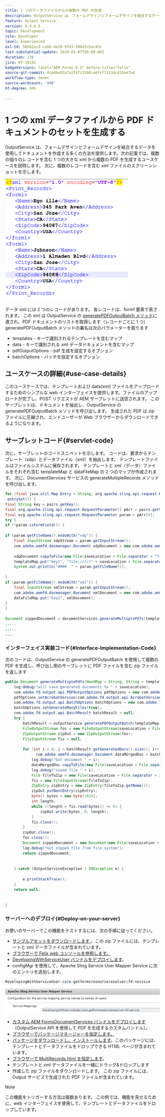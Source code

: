 ```yaml
---
title: 1 つのデータファイルからの複数の PDF の生成
description: OutputService は、フォームデザインとフォームデザインを結合するデータを使用してドキュメントを作成する多くの方法を提供します。複数の個々のレコードを含む 1 つの大きな xml から複数の PDF を生成する方法を説明します。
feature: Output Service
version: 6.4,6.5
topic: Development
role: Developer
level: Experienced
exl-id: 58582acd-cabb-4e28-9fd3-598d3cbac43c
last-substantial-update: 2020-01-07T00:00:00Z
duration: 138
jira: KT-16142
badgeVersions: label="AEM Forms 6.5" before-title="false"
source-git-commit: 8cadbe92a7a2f47c33b0ca0fcf7313dc418ae7a4
workflow-type: tm+mt
source-wordcount: '498'
ht-degree: 94%

---
```


# 1 つの xml データファイルから PDF ドキュメントのセットを生成する

OutputService は、フォームデザインとフォームデザインを結合するデータを使用してドキュメントを作成する多くの方法を提供します。次の記事では、複数の個々のレコードを含む 1 つの大きな xml から複数の PDF を生成するユースケースを説明します。
次に、複数のレコードを含む xml ファイルのスクリーンショットを示します。

![multi-record-xml](assets/multi-record-xml.PNG)

データ xml には 2 つのレコードがあります。 各レコードは、form1 要素で表されます。 この xml は OutputService の [generatePDFOutputBatch メソッド](https://helpx.adobe.com/aem-forms/6/javadocs/com/adobe/fd/output/api/OutputService.html?lang=ja)に渡され、PDF ドキュメントのリストを取得します（レコードごとに 1 つ）
generatePDFOutputBatch メソッドの署名は次のパラメーターを取ります

* templates - キーで識別されるテンプレートを含むマップ
* data - キーで識別される xml データドキュメントを含むマップ
* pdfOutputOptions - pdf 生成を設定するオプション
* batchOptions - バッチを設定するオプション



## ユースケースの詳細{#use-case-details}

このユースケースでは、テンプレートおよび data(xml) ファイルをアップロードするためのシンプルな web インターフェイスを提供します。ファイルのアップロードが完了し、POST リクエストが AEM サーブレットに送信されます。 このサーブレットは、ドキュメントを抽出し、OutputService の generatePDFOutputBatch メソッドを呼び出します。 生成された PDF は zip ファイルに圧縮され、エンドユーザーが Web ブラウザーからダウンロードできるようになります。

## サーブレットコード{#servlet-code}

次に、サーブレットのコードスニペットを示します。 コードは、要求からテンプレート（xdp）とデータファイル（xml）を抽出します。 テンプレートファイルはファイルシステムに保存されます。 テンプレートと xml（データ）ファイルをそれぞれ含む templateMap と dataFileMap の 2 つのマップが作成されます。 次に、DocumentServices サービスの generateMultipleRecords メソッドを呼び出します。

```java
for (final java.util.Map.Entry < String, org.apache.sling.api.request.RequestParameter[] > pairs: params
.entrySet()) {
final String key = pairs.getKey();
final org.apache.sling.api.request.RequestParameter[] pArr = pairs.getValue();
final org.apache.sling.api.request.RequestParameter param = pArr[0];
try {
if (!param.isFormField()) {

if (param.getFileName().endsWith("xdp")) {
    final InputStream xdpStream = param.getInputStream();
    com.adobe.aemfd.docmanager.Document xdpDocument = new com.adobe.aemfd.docmanager.Document(xdpStream);

    xdpDocument.copyToFile(new File(saveLocation + File.separator + "fromui.xdp"));
    templateMap.put("key1", "file://///" + saveLocation + File.separator + "fromui.xdp");
    System.out.println("####  " + param.getFileName());

}
if (param.getFileName().endsWith("xml")) {
    final InputStream xmlStream = param.getInputStream();
    com.adobe.aemfd.docmanager.Document xmlDocument = new com.adobe.aemfd.docmanager.Document(xmlStream);
    dataFileMap.put("key1", xmlDocument);
}
}

Document zippedDocument = documentServices.generateMultiplePdfs(templateMap, dataFileMap,saveLocation);
.....
.....
....
```

### インターフェイス実装コード{#Interface-Implementation-Code}

次のコードは、OutputService の generatePDFOutputBatch を使用して複数の PDF を生成し、呼び出し側のサーブレットに PDF ファイルを含む zip ファイルを返します

```java
public Document generateMultiplePdfs(HashMap < String, String > templateMap, HashMap < String, Document > dataFileMap, String saveLocation) {
    log.debug("will save generated documents to " + saveLocation);
    com.adobe.fd.output.api.PDFOutputOptions pdfOptions = new com.adobe.fd.output.api.PDFOutputOptions();
    pdfOptions.setAcrobatVersion(com.adobe.fd.output.api.AcrobatVersion.Acrobat_11);
    com.adobe.fd.output.api.BatchOptions batchOptions = new com.adobe.fd.output.api.BatchOptions();
    batchOptions.setGenerateManyFiles(true);
    com.adobe.fd.output.api.BatchResult batchResult = null;
    try {
        batchResult = outputService.generatePDFOutputBatch(templateMap, dataFileMap, pdfOptions, batchOptions);
        FileOutputStream fos = new FileOutputStream(saveLocation + File.separator + "zippedfile.zip");
        ZipOutputStream zipOut = new ZipOutputStream(fos);
        FileInputStream fis = null;

        for (int i = 0; i < batchResult.getGeneratedDocs().size(); i++) {
              com.adobe.aemfd.docmanager.Document dataMergedDoc = batchResult.getGeneratedDocs().get(i);
            log.debug("Got document " + i);
            dataMergedDoc.copyToFile(new File(saveLocation + File.separator + i + ".pdf"));
            log.debug("saved file " + i);
            File fileToZip = new File(saveLocation + File.separator + i + ".pdf");
            fis = new FileInputStream(fileToZip);
            ZipEntry zipEntry = new ZipEntry(fileToZip.getName());
            zipOut.putNextEntry(zipEntry);
            byte[] bytes = new byte[1024];
            int length;
            while ((length = fis.read(bytes)) >= 0) {
                zipOut.write(bytes, 0, length);
            }
            fis.close();
        }
        zipOut.close();
        fos.close();
        Document zippedDocument = new Document(new File(saveLocation + File.separator + "zippedfile.zip"));
        log.debug("Got zipped file from file system");
        return zippedDocument;


    } catch (OutputServiceException | IOException e) {

        e.printStackTrace();
    }
    return null;


}
```

### サーバーへのデプロイ{#Deploy-on-your-server}

お使いのサーバーでこの機能をテストするには、次の手順に従ってください。

* [ サンプルアセットをダウンロードします ](assets/mult-records-template-and-xml-file.zip)。この zip ファイルには、テンプレートと xml データファイルが含まれています。
* [ブラウザーで Felix web コンソールを参照します。](http://localhost:4502/system/console/bundles)
* [DevelopingWithServiceUser バンドルをデプロイします](/help/forms/assets/common-osgi-bundles/DevelopingWithServiceUser.jar)。
* configMgr を使用して、Apache Sling Service User Mapper Service に次のエントリを追加します。

```java
DevelopingWithServiceUser.core:getformsresourceresolver=fd-service
```



![user-mapper-service](assets/user-mapper-service-fd-service.png)

* [カスタム AEM FormsDocumentServices バンドルをデプロイします](/help/forms/assets/common-osgi-bundles/AEMFormsDocumentServices.core-1.0-SNAPSHOT.jar)（OutputService API を使用して PDF を生成するカスタムバンドル）。
* [ブラウザーでパッケージマネージャーを指定します。](http://localhost:4502/crx/packmgr/index.jsp)
* [パッケージをダウンロードし、インストールします](assets/generate-multiple-pdf-from-xml.zip)。このパッケージには、テンプレートとデータファイルをドロップできる HTML ページが含まれています。
* [ブラウザーで MultiRecords.html を指定します](http://localhost:4502/content/DocumentServices/Multirecord.html?)。
* テンプレートと xml データファイルを一緒にドラッグ&amp;ドロップします
* 作成した zip ファイルをダウンロードします。 この zip ファイルには、Output サービスで生成された PDF ファイルが含まれています。

>[!NOTE]
>この機能をトリガーする方法は複数あります。 この例では、機能を見せるために、web インターフェイスを使用して、テンプレートとデータファイルをドロップしています。

